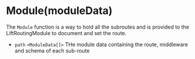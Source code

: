 # Module(moduleData)

The `Module` function is a way to hold all the subroutes and is provided to the LiftRoutingModule to document and set the route.

- `path` `<ModuleData[]>` THe module data containing the route, middleware and schema of each sub-route
